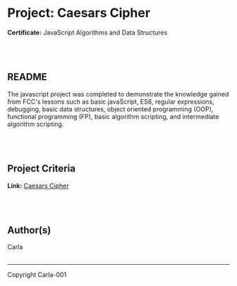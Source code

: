 # Project: Caesars Cipher
**Certificate:** JavaScript Algorithms and Data Structures
<br>
<br>
<br>
<br>

## README
The javascript project was completed to demonstrate the knowledge gained from FCC's lessons such as basic javaScript, ES6, regular expressions, debugging, basic data structures, object oriented programming (OOP), functional programming (FP), basic algorithm scripting, and intermediate algorithm scripting.
<br>
<br>
<br>
<br>

## Project Criteria
**Link:** [Caesars Cipher](https://www.freecodecamp.org/learn/javascript-algorithms-and-data-structures/javascript-algorithms-and-data-structures-projects/caesars-cipher)
<br>
<br>
<br>
<br>

## Author(s)
Carla
<br>
<br>

---

Copyright Carla-001